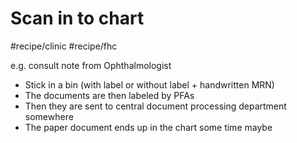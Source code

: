 # Scan in to chart
#recipe/clinic
#recipe/fhc

e.g. consult note from Ophthalmologist

* Stick in a bin (with label or without label + handwritten MRN)
* The documents are then labeled by PFAs
* Then they are sent to central document processing department somewhere
* The paper document ends up in the chart some time maybe